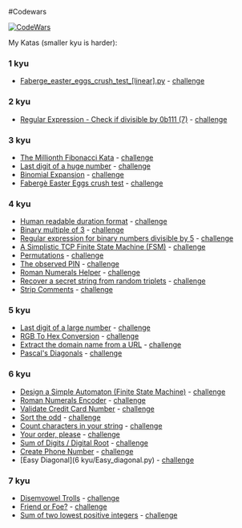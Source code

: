 #Codewars

[![CodeWars](https://www.codewars.com/users/Dispatched/badges/large)](https://www.codewars.com/users/Dispatched "My Codewars profile")

My Katas (smaller kyu is harder):

### 1 kyu</a>
* [Faberge_easter_eggs_crush_test_\[linear\].py](1%20kyu/Faberge_easter_eggs_crush_test_%5Blinear%5D.py) - [challenge](https://www.codewars.com/kata/5976c5a5cd933a7bbd000029)
### 2 kyu</a>
* [Regular Expression - Check if divisible by 0b111 (7)](2%20kyu/Regular_Expression_Check_if_divisible_by_0b111_(7).py) - [challenge](https://www.codewars.com/kata/56a73d2194505c29f600002d)
### 3 kyu</a>
* [The Millionth Fibonacci Kata](3%20kyu/The_Millionth_Fibonacci_Kata.py) - [challenge](https://www.codewars.com/kata/53d40c1e2f13e331fc000c26)
* [Last digit of a huge number](3%20kyu/Last_digit_of_a_huge_number.py) - [challenge](https://www.codewars.com/kata/5518a860a73e708c0a000027)
* [Binomial Expansion](3%20kyu/Binomial_expansion.py) - [challenge](https://www.codewars.com/kata/540d0fdd3b6532e5c3000b5b)
* [Fabergè Easter Eggs crush test](3%20kyu/Fabergè_Easter_Eggs_crush_test.py) - [challenge](https://www.codewars.com/kata/54cb771c9b30e8b5250011d4)
### 4 kyu</a>
* [Human readable duration format](4%20kyu/Human_readable_duration_format.py) - [challenge](https://www.codewars.com/kata/52742f58faf5485cae000b9a)
* [Binary multiple of 3](4%20kyu/Binary_multiple_of_3.py) - [challenge](https://www.codewars.com/kata/54de279df565808f8b00126a)
* [Regular expression for binary numbers divisible by 5](4%20kyu/Regular_expression_for_binary_numbers_divisible_by_5.py) - [challenge](https://www.codewars.com/kata/5647c3858d4acbbe550000ad)
* [A Simplistic TCP Finite State Machine (FSM)](4%20kyu/TCP_finite_state_machine.py) - [challenge](https://www.codewars.com/kata/54acc128329e634e9a000362)
* [Permutations](4%20kyu/Permutations.py) - [challenge](https://www.codewars.com/kata/5254ca2719453dcc0b00027d)
* [The observed PIN](4%20kyu/The_observed_pin.py) - [challenge](https://www.codewars.com/kata/5263c6999e0f40dee200059d)
* [Roman Numerals Helper](4%20kyu/Roman_numerals_helper.py) - [challenge](https://www.codewars.com/kata/51b66044bce5799a7f000003)
* [Recover a secret string from random triplets](4%20kyu/Recover_secret_string.py) - [challenge](https://www.codewars.com/kata/53f40dff5f9d31b813000774)
* [Strip Comments](4%20kyu/Strip_Comments.py) - [challenge](https://www.codewars.com/kata/51c8e37cee245da6b40000bd)
### 5 kyu
* [Last digit of a large number](5%20kyu/Last_digit_of_a_large_number.py) - [challenge](https://www.codewars.com/kata/5511b2f550906349a70004e1)
* [RGB To Hex Conversion](5%20kyu/RGB_to_hex.py) - [challenge](https://www.codewars.com/kata/513e08acc600c94f01000001)
* [Extract the domain name from a URL](5%20kyu/Extract_domain_from_url.py) - [challenge](https://www.codewars.com/kata/514a024011ea4fb54200004b)
* [Pascal's Diagonals](5%20kyu/Pascal's_Diagonals.py) - [challenge](https://www.codewars.com/kata/576b072359b1161a7b000a17)
### 6 kyu</a>
* [Design a Simple Automaton (Finite State Machine)](6%20kyu/Simple_automaton.py) - [challenge](https://www.codewars.com/kata/5268acac0d3f019add000203)
* [Roman Numerals Encoder](6%20kyu/roman_numerals.py) - [challenge](https://www.codewars.com/kata/51b62bf6a9c58071c600001b)
* [Validate Credit Card Number](6%20kyu/Validate_credit_card_number.py) - [challenge](https://www.codewars.com/kata/5418a1dd6d8216e18a0012b2)
* [Sort the odd](6%20kyu/Sort_the_odd.py) - [challenge](https://www.codewars.com/kata/578aa45ee9fd15ff4600090d)
* [Count characters in your string](6%20kyu/Count_characters_in_your_string.py) - [challenge](https://www.codewars.com/kata/52efefcbcdf57161d4000091)
* [Your order, please](6%20kyu/your_order_please.py) - [challenge](https://www.codewars.com/kata/55c45be3b2079eccff00010f)
* [Sum of Digits / Digital Root](6%20kyu/Sum_of_Digits_Digital_Root.py) - [challenge](https://www.codewars.com/kata/541c8630095125aba6000c00)
* [Create Phone Number](6%20kyu/Create_phone_number.py) - [challenge](https://www.codewars.com/kata/525f50e3b73515a6db000b83/train)
* [Easy Diagonal](6 kyu/Easy_diagonal.py) - [challenge](https://www.codewars.com/kata/559b8e46fa060b2c6a0000bf)
### 7 kyu</a>
* [Disemvowel Trolls](7%20kyu/disemvowel.py) - [challenge](https://www.codewars.com/kata/52fba66badcd10859f00097e)
* [Friend or Foe?](7%20kyu/Friend_or_foe.py) - [challenge](https://www.codewars.com/kata/55b42574ff091733d900002f)
* [Sum of two lowest positive integers](7%20kyu/Sum_of_two_lowest_positive_integers.py) - [challenge](https://www.codewars.com/kata/558fc85d8fd1938afb000014)